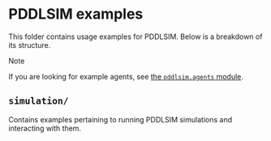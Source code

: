 # PDDLSIM examples

This folder contains usage examples for PDDLSIM. Below is a breakdown of its structure.

> [!NOTE]
> If you are looking for example agents, see [the `pddlsim.agents` module](/src/pddlsim/agents/).

## `simulation/`

Contains examples pertaining to running PDDLSIM simulations and interacting with them.
